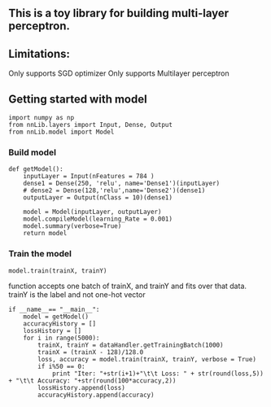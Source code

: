 ## This is a toy library for building multi-layer perceptron. 
## Limitations:
 Only supports SGD optimizer
 Only supports Multilayer perceptron

## Getting started with model
```
import numpy as np
from nnLib.layers import Input, Dense, Output
from nnLib.model import Model
```


### Build model
```
def getModel():
    inputLayer = Input(nFeatures = 784 )
    dense1 = Dense(250, 'relu', name='Dense1')(inputLayer)
    # dense2 = Dense(128,'relu',name='Dense2')(dense1)
    outputLayer = Output(nClass = 10)(dense1)

    model = Model(inputLayer, outputLayer)
    model.compileModel(learning_Rate = 0.001)
    model.summary(verbose=True)
    return model
```

### Train the model 
```
model.train(trainX, trainY)
```

function accepts one batch of trainX, and trainY and fits over that data. 
trainY is the label and not one-hot vector

```
if __name__== "__main__":
    model = getModel()
    accuracyHistory = []
    lossHistory = []
    for i in range(5000):
        trainX, trainY = dataHandler.getTrainingBatch(1000)
        trainX = (trainX - 128)/128.0
        loss, accuracy = model.train(trainX, trainY, verbose = True)
        if i%50 == 0:
            print "Iter: "+str(i+1)+"\t\t Loss: " + str(round(loss,5)) + "\t\t Accuracy: "+str(round(100*accuracy,2))
        lossHistory.append(loss)
        accuracyHistory.append(accuracy)
```